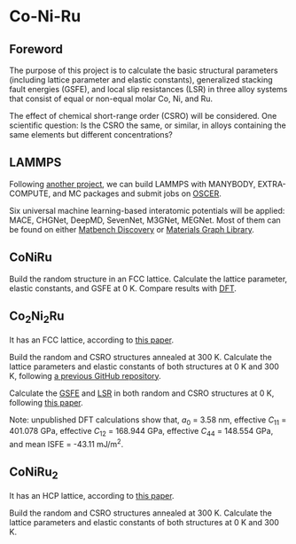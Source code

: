 # Co-Ni-Ru

## Foreword

The purpose of this project is to calculate the basic structural parameters (including lattice parameter and elastic constants), generalized stacking fault energies (GSFE), and local slip resistances (LSR) in three alloy systems that consist of equal or non-equal molar Co, Ni, and Ru.

The effect of chemical short-range order (CSRO) will be considered. One scientific question: Is the CSRO the same, or similar, in alloys containing the same elements but different concentrations?

## LAMMPS

Following [another project](https://github.com/shuozhixu/Modelling_2024), we can build LAMMPS with MANYBODY, EXTRA-COMPUTE, and MC packages and submit jobs on [OSCER](http://www.ou.edu/oscer.html).

Six universal machine learning-based interatomic potentials will be applied: MACE, CHGNet, DeepMD, SevenNet, M3GNet, MEGNet. Most of them can be found on either [Matbench Discovery](https://matbench-discovery.materialsproject.org) or [Materials Graph Library](https://matbench-discovery.materialsproject.org).

## CoNiRu

Build the random structure in an FCC lattice. Calculate the lattice parameter, elastic constants, and GSFE at 0 K. Compare results with [DFT](http://dx.doi.org/10.1088/1361-651X/ab3b62).

## Co<sub>2</sub>Ni<sub>2</sub>Ru

It has an FCC lattice, according to [this paper](https://doi.org/10.1016/j.actamat.2020.05.003).

Build the random and CSRO structures annealed at 300 K. Calculate the lattice parameters and elastic constants of both structures at 0 K and 300 K, following [a previous GitHub repository](https://github.com/shuozhixu/Modelling_2024).

Calculate the [GSFE](https://github.com/shuozhixu/FLAM2020-GSFE) and [LSR](https://github.com/shuozhixu/FLAM2020-LSR) in both random and CSRO structures at 0 K, following [this paper](http://dx.doi.org/10.1016/j.ijplas.2021.103157).

Note: unpublished DFT calculations show that, _a_<sub>0</sub> = 3.58 nm, effective _C_<sub>11</sub> = 401.078 GPa, effective _C_<sub>12</sub> = 168.944 GPa, effective _C_<sub>44</sub> = 148.554 GPa, and mean ISFE = -43.11 mJ/m<sup>2</sup>.

## CoNiRu<sub>2</sub>

It has an HCP lattice, according to [this paper](https://doi.org/10.1016/j.actamat.2020.05.003).

Build the random and CSRO structures annealed at 300 K. Calculate the lattice parameters and elastic constants of both structures at 0 K and 300 K.
